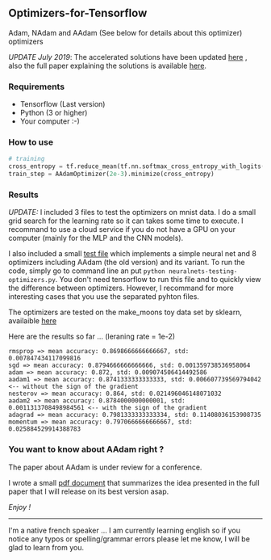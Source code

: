 
## Optimizers-for-Tensorflow
Adam, NAdam and AAdam (See below for details about this optimizer) optimizers 

*UPDATE July 2019*: The accelerated solutions have been updated [here](https://github.com/angetato/Custom-Optimizer-on-Keras) , also the full paper explaining the solutions is available [here](https://github.com/angetato/Custom-Optimizer-on-Keras/blob/master/Accelerating_First_Order_Optimization_Algorithms.pdf). 

### Requirements

* Tensorflow (Last version)
* Python (3 or higher)
* Your computer :-)
  
  
### How to use
```python
# training
cross_entropy = tf.reduce_mean(tf.nn.softmax_cross_entropy_with_logits(labels=y_, logits=y_conv))
train_step = AAdamOptimizer(2e-3).minimize(cross_entropy)
```

### Results 
*UPDATE:* I included 3 files to test the optimizers on mnist data. I do a small grid search for the learning rate so it can takes some time to execute. I recommand to use a cloud service if you do not have a GPU on your computer (mainly for the MLP and the CNN models). 

I also included a small [test file](neuralnets-testing-optimizers.py) which implements a simple neural net and 8 optimizers including AAdam (the old version) and its variant. To run the code, simply go to command line an put ```python neuralnets-testing-optimizers.py```. You don't need tensorflow to run this file and to quickly view the difference between optimizers. 
However, I recommand for more interesting cases that you use the separated pyhton files.

The optimizers are tested on the make_moons toy data set by sklearn, availaible [here](http://scikit-learn.org/stable/modules/generated/sklearn.datasets.make_moons.html)

Here are the results so far ... (leraning rate = 1e-2)

```
rmsprop => mean accuracy: 0.8698666666666667, std: 0.007847434117099816
sgd => mean accuracy: 0.8794666666666666, std: 0.001359738536958064
adam => mean accuracy: 0.872, std: 0.009074506414492586
aadam1 => mean accuracy: 0.8741333333333333, std: 0.006607739569794042 <-- without the sign of the gradient
nesterov => mean accuracy: 0.864, std: 0.021496046148071032
aadam2 => mean accuracy: 0.8784000000000001, std: 0.0011313708498984561 <-- with the sign of the gradient
adagrad => mean accuracy: 0.7981333333333334, std: 0.11408036153908735
momentum => mean accuracy: 0.7970666666666667, std: 0.025884529914388783
```

### You want to know about AAdam right ?
The paper about AAdam is under review for a conference. 

I wrote a small [pdf document](AAdam_Summarized.pdf) that summarizes the idea presented in the full paper that I will release on its best version asap.


*Enjoy !*

-----
I'm a native french speaker ... I am currently learning english so if you notice any typos or spelling/grammar errors please let me know, I will be glad to learn from you.
